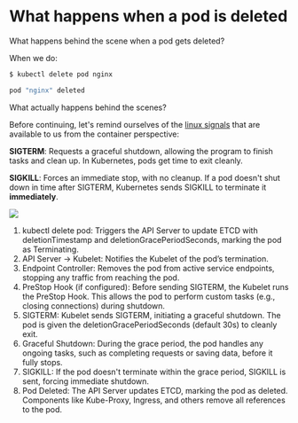 # What happens when a pod is deleted

What happens behind the scene when a pod gets deleted?

When we do: 
```bash
$ kubectl delete pod nginx

pod "nginx" deleted
```

What actually happens behind the scenes?

Before continuing, let's remind ourselves of the [linux signals](https://man7.org/linux/man-pages/man7/signal.7.html) that are available to us from the container perspective:

**SIGTERM**: Requests a graceful shutdown, allowing the program to finish tasks and clean up. In Kubernetes, pods get time to exit cleanly.

**SIGKILL**: Forces an immediate stop, with no cleanup. If a pod doesn't shut down in time after SIGTERM, Kubernetes sends SIGKILL to terminate it **immediately**.

![
](deletion.png)

1. kubectl delete pod: Triggers the API Server to update ETCD with deletionTimestamp and deletionGracePeriodSeconds, marking the pod as Terminating.
2. API Server → Kubelet: Notifies the Kubelet of the pod’s termination.
3. Endpoint Controller: Removes the pod from active service endpoints, stopping any traffic from reaching the pod.
4. PreStop Hook (if configured): Before sending SIGTERM, the Kubelet runs the PreStop Hook. This allows the pod to perform custom tasks (e.g., closing connections) during shutdown.
5. SIGTERM: Kubelet sends SIGTERM, initiating a graceful shutdown. The pod is given the deletionGracePeriodSeconds (default 30s) to cleanly exit.
6. Graceful Shutdown: During the grace period, the pod handles any ongoing tasks, such as completing requests or saving data, before it fully stops.
7. SIGKILL: If the pod doesn't terminate within the grace period, SIGKILL is sent, forcing immediate shutdown.
8. Pod Deleted: The API Server updates ETCD, marking the pod as deleted. Components like Kube-Proxy, Ingress, and others remove all references to the pod.